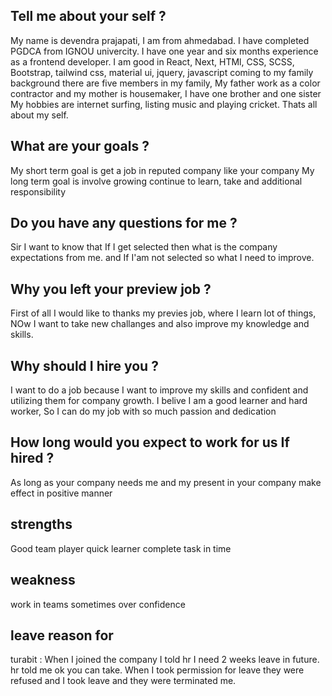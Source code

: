 Tell me about your self ?
------------------------------------------------------------
My name is devendra prajapati, I am from ahmedabad.
I have completed PGDCA from IGNOU univercity.
I have one year and six months experience as a frontend developer.
I am good in React, Next, HTMl, CSS, SCSS, Bootstrap, tailwind css, material ui, jquery, javascript
coming to my family background there are five members in my family, My father work as a color contractor and my mother is housemaker, I have one brother and one sister
My hobbies are internet surfing, listing music and playing cricket.
Thats all about my self.


What are your goals ?
------------------------------------------------------------
My short term goal is get a job in reputed company like your company
My long term goal is involve growing continue to learn, take and additional responsibility


Do you have any questions for me ?
------------------------------------------------------------
Sir I want to know that If I get selected then what is the company expectations from me. and If I'am not selected so what I need to improve.


Why you left your preview job ?
------------------------------------------------------------
First of all I would like to thanks my previes job, where I learn lot of things, NOw I want to take new challanges and also improve my knowledge and skills.


Why should I hire you ?
------------------------------------------------------------
I want to do a job because I want to improve my skills and confident and utilizing them for company growth. I belive I am a good learner and hard worker, So I can do my job with so much passion and dedication


How long would you expect to work for us If hired ?
------------------------------------------------------------
As long as your company needs me and my present in your company make effect in positive manner


strengths
------------------------------------------------------------
Good team player
quick learner
complete task in time


weakness
------------------------------------------------------------
work in teams
sometimes over confidence


leave reason for 
------------------------------------------------------------
turabit : When I joined the company I told hr I need 2 weeks leave in future. hr told me ok you can take. When I took permission for leave they were refused and I took leave and they were terminated me.

